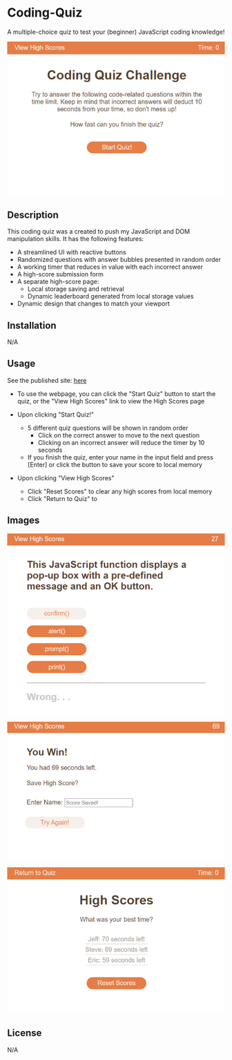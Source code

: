 # Coding-Quiz
A multiple-choice quiz to test your (beginner) JavaScript coding knowledge!

![Image of the quiz cover-page](./assets/imgs/cQuiz_1.png)

## Description
This coding quiz was a created to push my JavaScript and DOM manipulation skills.
It has the following features:
- A streamlined UI with reactive buttons
- Randomized questions with answer bubbles presented in random order
- A working timer that reduces in value with each incorrect answer
- A high-score submission form 
- A separate high-score page:
    - Local storage saving and retrieval
    - Dynamic leaderboard generated from local storage values
- Dynamic design that changes to match your viewport

## Installation
N/A

## Usage

See the published site: [here](https://stevengoldbergm.github.io/Coding-Quiz/)
- To use the webpage, you can click the "Start Quiz" button to start the quiz, or the "View High Scores" link to view the High Scores page

- Upon clicking "Start Quiz!"
    - 5 different quiz questions will be shown in random order
        - Click on the correct answer to move to the next question
        - Clicking on an incorrect answer will reduce the timer by 10 seconds
    - If you finish the quiz, enter your name in the input field and press [Enter] or click the button to save your score to local memory

- Upon clicking "View High Scores"
    - Click "Reset Scores" to clear any high scores from local memory
    - Click "Return to Quiz" to 

## Images 
![Buttons change color when pressed, and answer feedback is displayed.](./assets/imgs/cQuiz_2.png)

![High-score entry page](./assets/imgs/cQuiz_3.png)

![High-scores on display](./assets/imgs/cQuiz_4.png)

## License
N/A

